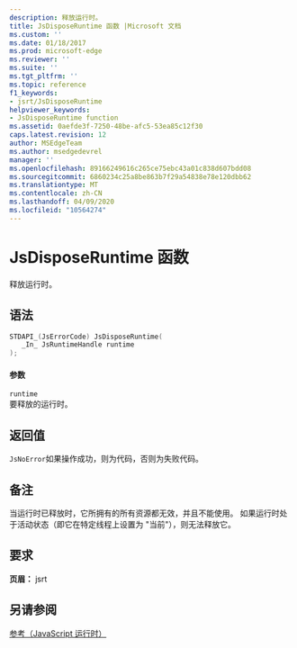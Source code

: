 ```yaml
---
description: 释放运行时。
title: JsDisposeRuntime 函数 |Microsoft 文档
ms.custom: ''
ms.date: 01/18/2017
ms.prod: microsoft-edge
ms.reviewer: ''
ms.suite: ''
ms.tgt_pltfrm: ''
ms.topic: reference
f1_keywords:
- jsrt/JsDisposeRuntime
helpviewer_keywords:
- JsDisposeRuntime function
ms.assetid: 0aefde3f-7250-48be-afc5-53ea85c12f30
caps.latest.revision: 12
author: MSEdgeTeam
ms.author: msedgedevrel
manager: ''
ms.openlocfilehash: 89166249616c265ce75ebc43a01c838d607bdd08
ms.sourcegitcommit: 6860234c25a8be863b7f29a54838e78e120dbb62
ms.translationtype: MT
ms.contentlocale: zh-CN
ms.lasthandoff: 04/09/2020
ms.locfileid: "10564274"
---
```

# JsDisposeRuntime 函数
释放运行时。  
  
## 语法  
  
```cpp  
STDAPI_(JsErrorCode) JsDisposeRuntime(  
   _In_ JsRuntimeHandle runtime  
);  
```  
  
#### 参数  
 `runtime`  
 要释放的运行时。  
  
## 返回值  
 `JsNoError`如果操作成功，则为代码，否则为失败代码。  
  
## 备注  
 当运行时已释放时，它所拥有的所有资源都无效，并且不能使用。 如果运行时处于活动状态（即它在特定线程上设置为 "当前"），则无法释放它。  
  
## 要求  
 **页眉：** jsrt  
  
## 另请参阅  
 [参考（JavaScript 运行时）](../chakra-hosting/reference-javascript-runtime.md)
